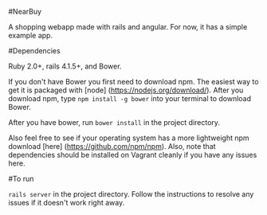 

#NearBuy

A shopping webapp made with rails and angular.  For now, it has a simple example app.

#Dependencies

Ruby 2.0+, rails 4.1.5+, and Bower.

If you don't have Bower you first need to download npm.  The easiest way to get it is packaged with [node] (https://nodejs.org/download/).  After you download npm, type `npm install -g bower` into your terminal to download Bower.

After you have bower, run `bower install` in the project directory.

Also feel free to see if your operating system has a more lightweight npm download [here] (https://github.com/npm/npm).  Also, note that dependencies should be installed on Vagrant cleanly if you have any issues here.


#To run

`rails server` in the project directory.  Follow the instructions to resolve any issues if it doesn't work right away.

